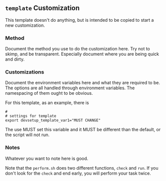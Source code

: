 ## `template` Customization
This template doesn't do anything, but is intended to be copied to start a new customization.

### Method
Document the method you use to do the customization here.  Try not to skimp, and be transparent.
Especially document where you are being quick and dirty.

### Customizations
Document the environment variables here and what they are required to be.  The options are all
handled through environment variables.  The namespacing of them ought to be obvious.

For this template, as an example, there is
````
#
# settings for template
export devsetup_template_var1="MUST CHANGE"
````
The use MUST set this variable and it MUST be different than the default, or the script will not run.

### Notes
Whatever you want to note here is good.

Note that the `perform.sh` does two different functions, `check` and `run`.  If you don't look for the
`check` and end early, you will perform your task twice.


